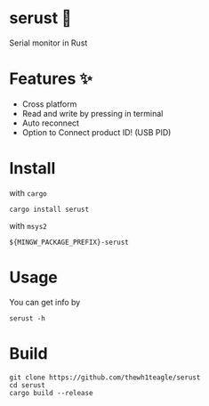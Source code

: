 # serust 📡

Serial monitor in Rust

# Features ✨
- Cross platform
- Read and write by pressing in terminal
- Auto reconnect
- Option to Connect product ID! (USB PID)

# Install
with `cargo`
```console
cargo install serust
```
with `msys2`
```console
${MINGW_PACKAGE_PREFIX}-serust
```

# Usage
You can get info by
```console
serust -h
```

# Build
```console
git clone https://github.com/thewh1teagle/serust
cd serust
cargo build --release
```

